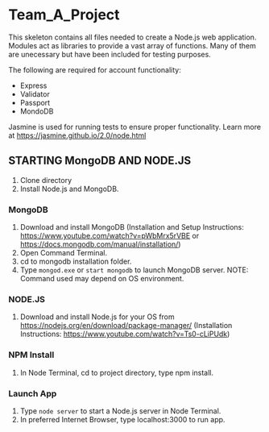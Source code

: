 # Team_A_Project

This skeleton contains all files needed to create a Node.js web application. 
Modules act as libraries to provide a vast array of functions. Many of them are unecessary but have been included
for testing purposes.

The following are required for account functionality:
- Express
- Validator
- Passport
- MondoDB

Jasmine is used for running tests to ensure proper functionality. Learn more at https://jasmine.github.io/2.0/node.html

STARTING MongoDB AND NODE.JS
------
1. Clone directory
2. Install Node.js and MongoDB.

### MongoDB
1. Download and install MongoDB (Installation and Setup Instructions: https://www.youtube.com/watch?v=pWbMrx5rVBE or https://docs.mongodb.com/manual/installation/)
2. Open Command Terminal.
3. cd to mongodb installation folder.
4. Type `mongod.exe` or `start mongodb` to launch MongoDB server. NOTE: Command used may depend on OS environment. 

### NODE.JS
1. Download and install Node.js for your OS from https://nodejs.org/en/download/package-manager/ (Installation Instructions: https://www.youtube.com/watch?v=Ts0-cLiPUdk)


### NPM Install
1. In Node Terminal, cd to project directory, type npm install.

### Launch App
1. Type `node server` to start a Node.js server in  Node Terminal.
2. In preferred Internet Browser, type localhost:3000 to run app.

